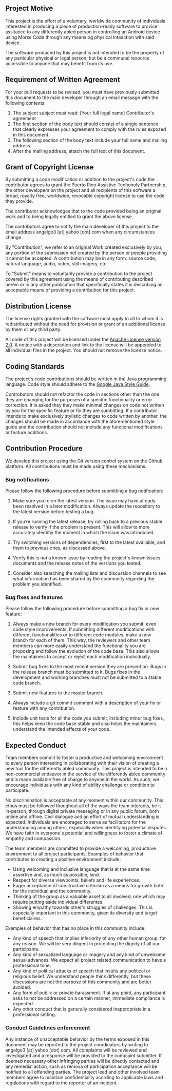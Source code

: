 
## Project Motive

This project is the effort of a voluntary, worldwide community of individuals interested in producing a piece of production-ready software to provice assitance to any differently abled person in controlling an Android device using Morse Code through any means og physical inteaction with said device.

The software produced by this project is not intended to be the property of any particular physical or legal person, but be a communal resource accessible to anyone that may benefit from its use.

## Requirement of Written Agreement

For your pull requests to be revised, you must have previously submitted this document to the main developer through an email message with the following contents: 

1. The subject subject must read: [Your full legal name] Contributor's agreement
2. The first section of the body text should consist of a single sentence that clearly expresses your agreement to comply with the rules exposed in this document.
3. The following section of the body text include your full name and mailing address.
4. After the mailing address, attach the full text of this document.

## Grant of Copyright License

By submitting a code modification or addition to the project's code the contributor agrees to grant the Puerto Rico Assistive Techonoly Partnership, the other developers on the project and all recipients of this software a broad, royalty free, worldwide, revocable copyright license to use the code they provide.

The contributor acknowledges that to the code provided being an original work and to being legally entitled to grant the above license.

The contributors agree to notify the main developer of this project to the email address angelgo3 [at] yahoo [dot] com when any circumstances change.


By "Contribution", we refer to an original Work created exclusively by you, any portion of the submission not created by the person or people providing it cannot be accepted. A contribution may be in any form: source code, natural language, audio, video, still imagery, etc.

To "Submit" means to voluntarily provide a contribution to the project covered by this agreement using the means of contributing described herein or in any other publication that specifically states it is describing an acceptable means of providing a contribution for this project.

## Distribution License

The license rights granted with the software must apply to all to whom it is redistributed without the need for provision or grant of an additional license by them or any third party.

All code of this project will be licensed under the [Apache License version 2.0](http://www.apache.org/licenses/LICENSE-2.0). A notice with a description and link to the license will be appended to all individual files in the project. You should not remove the license notice.

## Coding Standards

The project's code contributions should be written in the Java programming language. Code style should adhere to the [Google Java Style Guide](https://google.github.io/styleguide/javaguide.html). 

Controbutors should not refactor the code in sections other than the one they are changing for the purposes of a specific functionality or error correction. It is asked they they make minimal changes on code not written by you for the specific feature or fix they are sumbitting. If a contributor intends to make exclusively stylistic changes to code written by another, the changes should be made in accordance with the aforementioned style guide and the contribution should not include any functional modifications or feature additions.

## Contribution Procedure

We develop this project using the Git version control system on the Github platform. All contributions must be made using these mechanisms.

### Bug notifications

Please follow the following procedure before submitting a bug notification:

1. Make sure you’re on the latest version. The issue may have already been resolved in a later modification. Always update the repository to the latest version before testing a bug.

2. If you’re running the latest release, try rolling back to a previous stable release to verify if the problem is present. This will allow to more accurately identifiy the moment in which the issue was introduced.

3. Try switching versions of dependencies, first to the latest available, and them to previous ones, as discussed above.

4. Verify this is not a known issue by reading the project's known issues documents and the release notes of the versions you tested.

5. Consider also searching the mailing lists and discussion channels to see what information has been shared by the community regarding the problem you identified.


### Bug fixes and features

Please follow the following procedure before submitting a bug fix or new feature:

1. Always make a new branch for every modification you submit, even code style improvements. If submitting different modifications with different functionalities or to different code modules, make a new branch for each of them. This way, the reviewers and other team members can more easily understand the functionality you are proposing and follow the evolution of the code base. This also allows the maintainers to accept or reject each modification individually.

2. Submit bug fixes to the most recent version they are present on. Bugs in the release branch must be submitted to it. Bugs fixes in the development and working branches must not be submitted to a stable code branch.

3. Submit new features to the master branch.

4. Always include a git commit comment with a description of your fix or feature with any contribution.

5. Include unit tests for all the code you submit, including minor bug fixes, this helps keep the code base stable and also helps the maintainers understand the intended effects of your code.

## Expected Conduct

Team members commit to foster a productive and welcoming environment to every person interesting in collaborating with their vision of creating a new tool for the differently abled community. This project is intended to be a non-commercial endeavor in the service of the differently abled community and is made available free of charge to anyone in the world. As such, we encourage individuals with any kind of ability challenge or condition to participate. 

No discrimination is acceptable at any moment within our community. This ethos must be followed thoughout all of the ways the team interacts, be it in-person, through digital private messaging or in any public forum, both online and offline. Civil dialogue and an effort of mutual understanding is expected. Individuals are encoraged to serve as facilitators for the understanding among others, especially when identifying potential disputes. We have faith in everyone's potential and willingness to foster a climate of empathy and compassion.

The team members are committed to provide a welcoming, productuve environment to all project participants. Examples of behavior that contributes to creating a positive environment include:

* Using welcoming and inclusive language that is at the same time assertive and, as much as possible, kind.
* Respect for diverse viewpoints, beliefs and life experiences.
* Eager acceptance of constructive criticism as a means for growth both for the individual and the community.
* Thinking of the group as a valuable asset to all involved, one which may require putting aside individual differentes.
* Showing empathy towards other's struggles of challenges. This is especially important in this community, given its diversity and target beneficiaries.

Examples of behavior that has no place in this community include:

* Any kind of speech that implies inferiority of any other human group, for any reason. We will be very diligent in protecting the dignity of all our participants.
* Any kind of sexualized language or imagery and any kind of unwelcome sexual advances. We expect all project related communication to have a professional tone.
* Any kind of political attacks of speech that insults any political or religious belief. We understand people think differently, but these discussions are not the porpose of this community and are better avoided.
* Any form of public or private harassment. If at any point, any participant asks to not be addressed on a certain manner, immediate compliance is expected.
* Any other conduct that is generally considered inappropriate in a professional setting.

### Conduct Guidelines enforcement

Any instance of unacceptable behavior by the terms exposed in this document may be reported to the project coordinators by writing to angelgo3 [at] yahoo [dot] com. All complaints will be reviewed and investigated and a response will be provided to the complaint submitter. If deemed necessary other infringing parties will be directly contacted and any remedial action, such as remova of participation acceptance will be notified to all offending parties. The project lead and other involved team members agree to maintain confidentiality accrding to applicable laws and regulations with regard to the reporter of an incident. 

